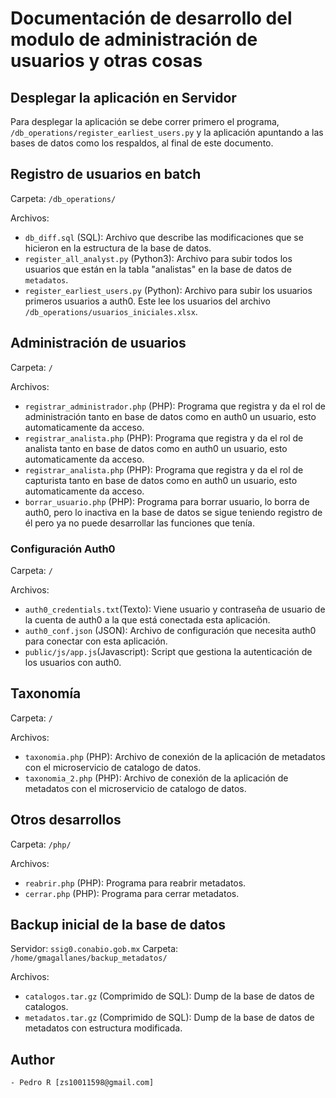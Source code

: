 # Documentación de desarrollo del modulo de administración de usuarios y otras cosas


## Desplegar la aplicación en Servidor 

Para desplegar la aplicación se debe correr primero el programa, `/db_operations/register_earliest_users.py` y la aplicación apuntando a las bases de datos como los respaldos, al final de este documento.

## Registro de usuarios en batch

Carpeta: `/db_operations/`

Archivos:

* `db_diff.sql` (SQL): Archivo que describe las modificaciones que se hicieron en la estructura de la base de datos.
* `register_all_analyst.py` (Python3): Archivo para subir todos los usuarios que están en la tabla "analistas" en la base de datos de `metadatos`.
* `register_earliest_users.py` (Python): Archivo para subir los usuarios primeros usuarios a auth0. Este lee los usuarios del archivo `/db_operations/usuarios_iniciales.xlsx`.

## Administración de usuarios

Carpeta: `/`

Archivos:

* `registrar_administrador.php` (PHP): Programa que registra y da el rol de administración tanto en base de datos como en auth0 un usuario, esto automaticamente da acceso.
* `registrar_analista.php` (PHP): Programa que registra y da el rol de analista tanto en base de datos como en auth0 un usuario, esto automaticamente da acceso.
* `registrar_analista.php` (PHP): Programa que registra y da el rol de capturista tanto en base de datos como en auth0 un usuario, esto automaticamente da acceso.
* `borrar_usuario.php` (PHP): Programa para borrar usuario, lo borra de auth0, pero lo inactiva en la base de datos se sigue teniendo registro de él pero ya no puede desarrollar las funciones que tenía.

### Configuración Auth0

Carpeta: `/`

Archivos:

* `auth0_credentials.txt`(Texto): Viene usuario y contraseña de usuario de la cuenta de auth0 a la que está conectada esta aplicación.
* `auth0_conf.json` (JSON): Archivo de configuración que necesita auth0 para conectar con esta aplicación.
* `public/js/app.js`(Javascript): Script que gestiona la autenticación de los usuarios con auth0.

## Taxonomía

Carpeta: `/`

Archivos: 

* `taxonomia.php` (PHP): Archivo de conexión de la aplicación de metadatos con el microservicio de catalogo de datos.
* `taxonomia_2.php` (PHP): Archivo de conexión de la aplicación de metadatos con el microservicio de catalogo de datos.

## Otros desarrollos

Carpeta: `/php/`

Archivos:

* `reabrir.php` (PHP): Programa para reabrir metadatos.
* `cerrar.php` (PHP): Programa para cerrar metadatos.

## Backup inicial de la base de datos

Servidor: `ssig0.conabio.gob.mx`
Carpeta: `/home/gmagallanes/backup_metadatos/`

Archivos:

* `catalogos.tar.gz` (Comprimido de SQL): Dump de la base de datos de catalogos.  
* `metadatos.tar.gz` (Comprimido de SQL): Dump de la base de datos de metadatos con estructura modificada.

## Author

	- Pedro R [zs10011598@gmail.com]